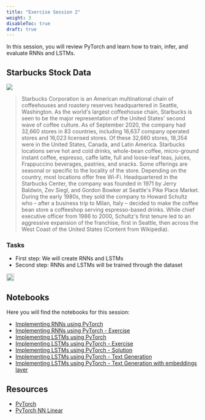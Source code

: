 ```yaml
---
title: "Exercise Session 2"
weight: 3
disableToc: true
draft: true
---
```


In this session, you will review PyTorch and learn how to train, infer, and evaluate RNNs and LSTMs.

## Starbucks Stock Data

![](https://raw.githubusercontent.com/aaubs/ds-master/main/data/Images/SBUX.jpeg)

> Starbucks Corporation is an American multinational chain of coffeehouses and roastery reserves headquartered in Seattle, Washington. As the world's largest coffeehouse chain, Starbucks is seen to be the major representation of the United States' second wave of coffee culture. As of September 2020, the company had 32,660 stores in 83 countries, including 16,637 company operated stores and 16,023 licensed stores. Of these 32,660 stores, 18,354 were in the United States, Canada, and Latin America. Starbucks locations serve hot and cold drinks, whole-bean coffee, micro-ground instant coffee, espresso, caffe latte, full and loose-leaf teas, juices, Frappuccino beverages, pastries, and snacks. Some offerings are seasonal or specific to the locality of the store. Depending on the country, most locations offer free Wi-Fi.
Headquartered in the Starbucks Center, the company was founded in 1971 by Jerry Baldwin, Zev Siegl, and Gordon Bowker at Seattle's Pike Place Market. During the early 1980s, they sold the company to Howard Schultz who – after a business trip to Milan, Italy – decided to make the coffee bean store a coffeeshop serving espresso-based drinks. While chief executive officer from 1986 to 2000, Schultz's first tenure led to an aggressive expansion of the franchise, first in Seattle, then across the West Coast of the United States (Content from Wikipedia).

### Tasks

* First step: We will create RNNs and LSTMs 
* Second step: RNNs and LSTMs will be trained through the dataset

<img src="https://raw.githubusercontent.com/aaubs/ds-master/main/data/Images/LSTM_dynamic.gif" width="20">

## Notebooks

Here you will find the notebooks for this session:

* [Implementing RNNs using PyTorch](https://github.com/aaubs/ds-master/blob/main/notebooks/M3_RNN_Tutorial.ipynb)
* [Implementing RNNs using PyTorch - Exercise](https://github.com/aaubs/ds-master/blob/main/notebooks/M3_RNN_Exercise_Seession_2.ipynb)
* [Implementing LSTMs using PyTorch](https://github.com/aaubs/ds-master/blob/main/notebooks/M3_LSTM_Tutorial.ipynb)
* [Implementing LSTMs using PyTorch - Exercise](https://github.com/aaubs/ds-master/blob/main/notebooks/M3_LSTM_Exercise_Seession_2.ipynb)
* [Implementing LSTMs using PyTorch - Solution](https://github.com/aaubs/ds-master/blob/main/notebooks/M3_LSTM_Exercise_Seession_2_Solution.ipynb)
* [Implementing LSTMs using PyTorch - Text Generation](https://github.com/aaubs/ds-master/blob/main/notebooks/M3_Character_Level_LSTM_PyTorch.ipynb)
* [Implementing LSTMs using PyTorch - Text Generation with embeddings layer]()

## Resources

* [PyTorch](https://pytorch.org/docs/stable/nn.html)
* [PyTorch NN Linear](https://www.sharetechnote.com/html/Python_PyTorch_nn_Linear_01.html)

